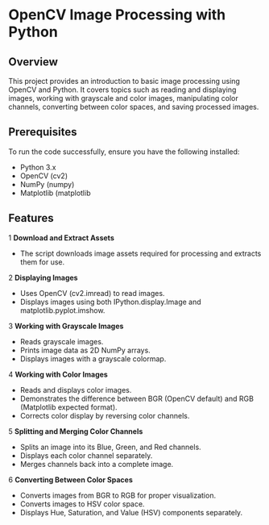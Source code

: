 # OpenCV Image Processing with Python

## Overview
This project provides an introduction to basic image processing using OpenCV and Python. It covers topics such as reading and displaying images, working with grayscale and color images, manipulating color channels, converting between color spaces, and saving processed images.

## Prerequisites
To run the code successfully, ensure you have the following installed:
- Python 3.x
- OpenCV (cv2)
- NumPy (numpy)
- Matplotlib (matplotlib

## Features
1 **Download and Extract Assets**
- The script downloads image assets required for processing and extracts them for use.

2 **Displaying Images**
- Uses OpenCV (cv2.imread) to read images.
- Displays images using both IPython.display.Image and matplotlib.pyplot.imshow.
  
3 **Working with Grayscale Images**
- Reads grayscale images.
- Prints image data as 2D NumPy arrays.
- Displays images with a grayscale colormap.

4 **Working with Color Images**

- Reads and displays color images.
- Demonstrates the difference between BGR (OpenCV default) and RGB (Matplotlib expected format).
- Corrects color display by reversing color channels.

5 **Splitting and Merging Color Channels**

- Splits an image into its Blue, Green, and Red channels.
- Displays each color channel separately.
- Merges channels back into a complete image.

6 **Converting Between Color Spaces**

- Converts images from BGR to RGB for proper visualization.
- Converts images to HSV color space.
- Displays Hue, Saturation, and Value (HSV) components separately.
